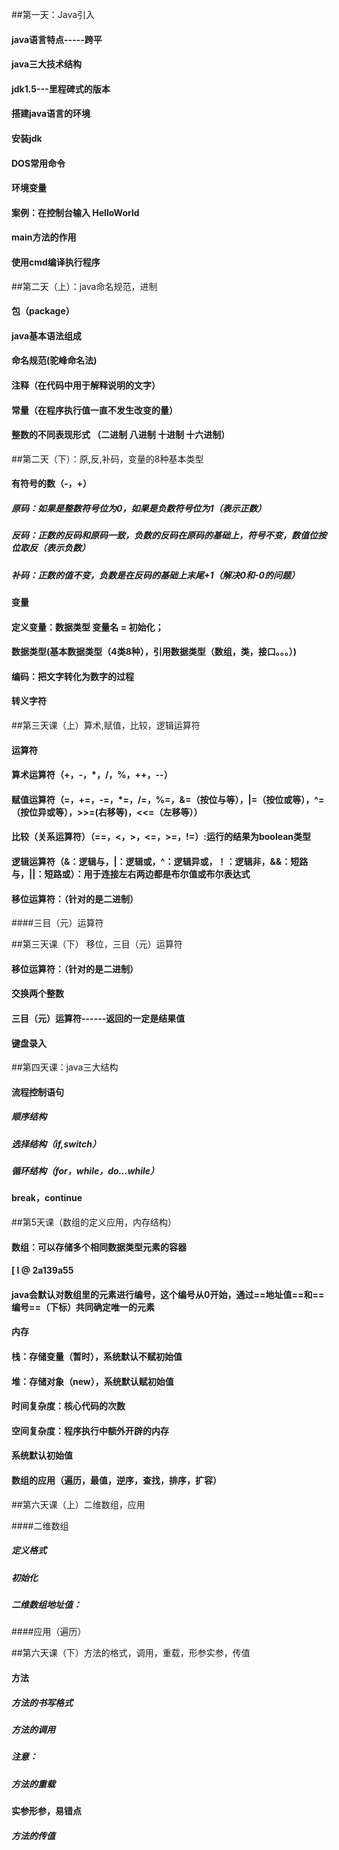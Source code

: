 ##第一天：Java引入

#### 				java语言特点-----跨平

####				java三大技术结构

####				jdk1.5---里程碑式的版本

####				搭建java语言的环境

####				安装jdk

####				DOS常用命令

####				环境变量

####				案例：在控制台输入	HelloWorld

####				main方法的作用

####				使用cmd编译执行程序





##第二天（上）：java命名规范，进制

#### 				包（package）

#### 				java基本语法组成

#### 				命名规范(驼峰命名法)

#### 				注释（在代码中用于解释说明的文字）

#### 				常量（在程序执行值一直不发生改变的量）

####				整数的不同表现形式	（二进制	八进制	十进制	十六进制）





##第二天（下）：原,反,补码，变量的8种基本类型

####				有符号的数（-，+）

#####								原码：如果是整数符号位为0，如果是负数符号位为1（表示正数）

#####								反码：正数的反码和原码一致，负数的反码在原码的基础上，符号不变，数值位按位取反（表示负数）

#####								补码：正数的值不变，负数是在反码的基础上末尾+1（解决0和-0的问题）

#### 				变量

#### 				定义变量：数据类型	变量名	=	初始化；

####				数据类型(基本数据类型（4类8种），引用数据类型（数组，类，接口。。。）)

####				编码：把文字转化为数字的过程 

####				转义字符





##第三天课（上）算术,赋值，比较，逻辑运算符

####				运算符

####				算术运算符（+，-，*，/，%，++，--）

####				赋值运算符（=，+=，-=，*=，/=，%=，&=（按位与等），|=（按位或等），^=（按位异或等），>>=(右移等)，<<=（左移等））

####				比较（关系运算符）（==，<，>，<=，>=，!=）:运行的结果为boolean类型

####				逻辑运算符（&：逻辑与，|：逻辑或，^：逻辑异或，！：逻辑非，&&：短路与，||：短路或）：用于连接左右两边都是布尔值或布尔表达式

#### 移位运算符：（针对的是二进制）

####三目（元）运算符





##第三天课（下） 移位，三目（元）运算符

####				移位运算符：（针对的是二进制）

####				交换两个整数

####				三目（元）运算符------返回的一定是结果值

####				键盘录入





##第四天课：java三大结构

#### 				流程控制语句

#####						顺序结构

##### 						选择结构（if,switch）

##### 						循环结构（for，while，do…while）

####				break，continue



##第5天课（数组的定义应用，内存结构）

####				数组：可以存储多个相同数据类型元素的容器

####				[ 	I  	  @	2a139a55

####				java会默认对数组里的元素进行编号，这个编号从0开始，通过==地址值==和==编号==（下标）共同确定唯一的元素

####				内存

####				栈：存储变量（暂时），系统默认不赋初始值

####				堆：存储对象（new），系统默认赋初始值

####				时间复杂度：核心代码的次数

####				空间复杂度：程序执行中额外开辟的内存

####				系统默认初始值

####				数组的应用（遍历，最值，逆序，查找，排序，扩容）





##第六天课（上）二维数组，应用

####二维数组

#####		定义格式

#####		初始化

#####		二维数组地址值：

####应用（遍历）





##第六天课（下）方法的格式，调用，重载，形参实参，传值

####				方法

#####					方法的书写格式

#####					方法的调用

#####					注意：

#####					方法的重载

####				实参形参，易错点

#####					方法的传值
